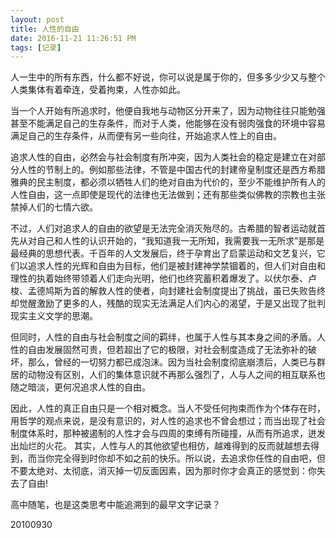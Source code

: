 ```yaml
---
layout: post
title: 人性的自由
date: 2016-11-21 11:26:51 PM 
tags: [记录]  
---
```


人一生中的所有东西，什么都不好说，你可以说是属于你的，但多多少少又与整个人类集体有着牵连，受着拘束，人性亦如此。

当一个人开始有所追求时，他便自我地与动物区分开来了，因为动物往往只能勉强甚至不能满足自己的生存条件，而对于人类，他能够在没有弱肉强食的环境中容易满足自己的生存条件，从而便有另一些向往，开始追求人性上的自由。

追求人性的自由，必然会与社会制度有所冲突，因为人类社会的稳定是建立在对部分人性的节制上的。例如那些法律，不管是中国古代的封建帝皇制度还是西方希腊雅典的民主制度，都必须以牺牲人们的绝对自由为代价的，至少不能维护所有人的人性自由，这一点即使是现代的法律也无法做到；还有那些类似佛教的宗教也主张禁掉人们的七情六欲。

不过，人们对追求人的自由的欲望是无法完全消灭殆尽的。古希腊的智者运动就首先从对自己和人性的认识开始的，“我知道我一无所知，我需要我一无所求”是那是最经典的思想代表。千百年的人文发展后，终于孕育出了启蒙运动和文艺复兴，它们以追求人性的光辉和自由为目标，他们是被封建神学禁锢着的，但人们对自由和理性的执着始终带领着人们走向光明，他们也终究蓄积着爆发了。以伏尔泰、卢梭、孟德鸠斯为首的解救人性的使者，向封建社会制度提出了挑战，虽已失败告终却觉醒激励了更多的人，残酷的现实无法满足人们内心的渴望，于是又出现了批判现实主义文学的思潮。

但同时，人性的自由与社会制度之间的羁绊，也属于人性与其本身之间的矛盾。人性的自由发展固然可贵，但若超出了它的极限，对社会制度造成了无法弥补的破坏，那么，曾经的一切努力都已成泡沫。因为当社会制度彻底崩溃后，人类已与群居的动物没有区别，人们的集体意识就不再那么强烈了，人与人之间的相互联系也随之暗淡，更何况追求人性的自由。

因此，人性的真正自由只是一个相对概念。当人不受任何拘束而作为个体存在时，用哲学的观点来说，是没有意识的，对人性的追求也不曾会想过；而当出现了社会制度体系时，那种被遏制的人性才会与四周的束缚有所碰撞，从而有所追求，迸发出灿烂的火花。
其实，人性与人的其他欲望也相仿，越难得到的反而就越想去得到，而当你完全得到时你却不如之前的快乐。所以说，去追求你任性的自由吧，但不要太绝对、太彻底，消灭掉一切反面因素，因为那时你才会真正的感觉到：你失去了自由!


高中随笔，也是这类思考中能追溯到的最早文字记录？

20100930